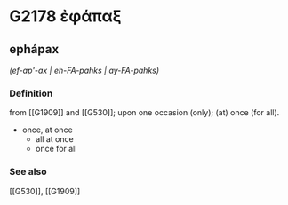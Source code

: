 # G2178 ἐφάπαξ

## ephápax

_(ef-ap'-ax | eh-FA-pahks | ay-FA-pahks)_

### Definition

from [[G1909]] and [[G530]]; upon one occasion (only); (at) once (for all).

- once, at once
  - all at once
  - once for all

### See also

[[G530]], [[G1909]]

